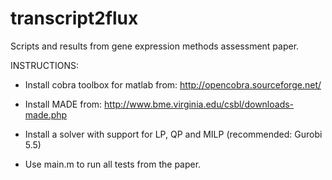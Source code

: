 transcript2flux
===============

Scripts and results from gene expression methods assessment paper.

INSTRUCTIONS:

- Install cobra toolbox for matlab from: http://opencobra.sourceforge.net/
- Install MADE from: http://www.bme.virginia.edu/csbl/downloads-made.php
- Install a solver with support for LP, QP and MILP (recommended: Gurobi 5.5)

- Use main.m to run all tests from the paper.
